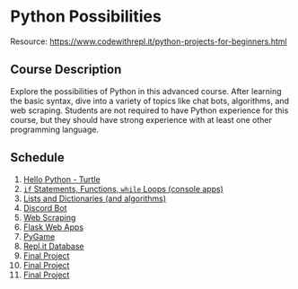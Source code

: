 # Python Possibilities
Resource: https://www.codewithrepl.it/python-projects-for-beginners.html

## Course Description
Explore the possibilities of Python in this advanced course. After learning the basic syntax, dive into a variety of topics like chat bots, algorithms, and web scraping. Students are not required to have Python experience for this course, but they should have strong experience with at least one other programming language.

## Schedule

1. [Hello Python - Turtle](HelloPython/)
1. [`if` Statements, Functions, `while` Loops (console apps)](BasicProgramming/)
1. [Lists and Dictionaries (and algorithms)](Collections/)
1. [Discord Bot](DiscordBot/)
1. [Web Scraping](WebScraping/)
1. [Flask Web Apps](Flask/)
1. [PyGame](PyGame/)
1. [Repl.it Database](Database/)
1. [Final Project](FinalProject/)
1. [Final Project](FinalProject/)
1. [Final Project](FinalProject/)
